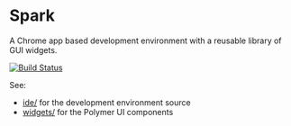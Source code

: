 # Spark

A Chrome app based development environment with a reusable library of GUI widgets.

[![Build Status](https://drone.io/github.com/dart-lang/spark/status.png)](https://drone.io/github.com/dart-lang/spark/latest)

See:
 
 * [ide/](https://github.com/dart-lang/spark/tree/master/ide) for the development environment source
 * [widgets/](https://github.com/dart-lang/spark/tree/master/widgets) for the Polymer UI components
